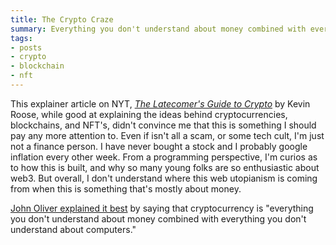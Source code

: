 ```yaml
---
title: The Crypto Craze
summary: Everything you don't understand about money combined with everything you don't understand about computers.
tags:
- posts
- crypto
- blockchain
- nft
---
```


This explainer article on NYT, [*The Latecomer's Guide to Crypto*](https://www.nytimes.com/interactive/2022/03/18/technology/cryptocurrency-crypto-guide.html?referringSource=articleShare) by Kevin Roose, while good at explaining the ideas behind cryptocurrencies, blockchains, and NFT's, didn't convince me that this is something I should pay any more attention to. Even if isn't all a scam, or some tech cult, I'm just not a finance person. I have never bought a stock and I probably google inflation every other week. From a programming perspective, I'm curios as to how this is built, and why so many young folks are so enthusiastic about web3. But overall, I don't understand where this web utopianism is coming from when this is something that's mostly about money.

[John Oliver explained it best](https://www.youtube.com/watch?v=g6iDZspbRMg) by saying that cryptocurrency is "everything you don't understand about money combined with everything you don't understand about computers."  